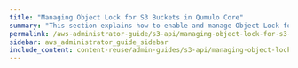 ```yaml
---
title: "Managing Object Lock for S3 Buckets in Qumulo Core"
summary: "This section explains how to enable and manage Object Lock for S3 Buckets in Qumulo Core."
permalink: /aws-administrator-guide/s3-api/managing-object-lock-for-s3-buckets.html
sidebar: aws_administrator_guide_sidebar
include_content: content-reuse/admin-guides/s3-api/managing-object-lock-for-s3-buckets.md
---
```

